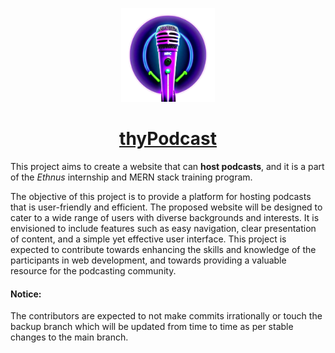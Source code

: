 <p align="center">
<img width="150" src="https://github.com/AdrijeGuha/thyPodcast/blob/f293975b085dd9d08271aebfc3cd2c8b4eec3d65/frontend/src/Images/Logo.png" alt="thyPodcast_Log0">
</p>

<h1 align="center"><a href="https://thy-podcast.vercel.app/">thyPodcast</a></h1>

This project aims to create a website that can __host podcasts__, and it is a part of the _Ethnus_ internship and MERN stack training program.  

The objective of this project is to provide a platform for hosting podcasts that is user-friendly and efficient. The proposed website will be designed to cater to a wide range of users with diverse backgrounds and interests. It is envisioned to include features such as easy navigation, clear presentation of content, and a simple yet effective user interface. This project is expected to contribute towards enhancing the skills and knowledge of the participants in web development, and towards providing a valuable resource for the podcasting community.  

#### Notice: 
The contributors are expected to not make commits irrationally or touch the backup branch which will be updated from time to time as per stable changes to the main branch.

